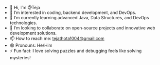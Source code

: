 - 👋 Hi, I’m @Teja  
- 👀 I’m interested in coding, backend development, and DevOps.  
- 🌱 I’m currently learning advanced Java, Data Structures, and DevOps technologies.  
- 💞️ I’m looking to collaborate on open-source projects and innovative web development solutions.  
- 📫 How to reach me: tejathota1004@gmail.com
- 😄 Pronouns: He/Him  
- ⚡ Fun fact: I love solving puzzles and debugging feels like solving mysteries!  


<!---
TejaInCode/TejaInCode is a ✨ special ✨ repository because its `README.md` (this file) appears on your GitHub profile.
You can click the Preview link to take a look at your changes.
--->
